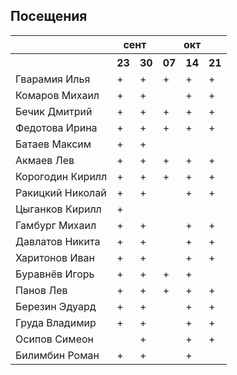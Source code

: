 ## Посещения

<table><tr><th></th><th colspan="2">сент</th><th colspan="3">окт</th></tr><tr><th></th><th>23</th><th>30</th><th>07</th><th>14</th><th>21</th></tr><tr><td>Гварамия Илья</td><td>+</td><td>+</td><td>+</td><td>+</td><td>+</td></tr><tr><td>Комаров Михаил</td><td>+</td><td>+</td><td></td><td>+</td><td>+</td></tr><tr><td>Бечик Дмитрий</td><td>+</td><td>+</td><td>+</td><td>+</td><td>+</td></tr><tr><td>Федотова Ирина</td><td>+</td><td>+</td><td>+</td><td>+</td><td>+</td></tr><tr><td>Батаев Максим</td><td>+</td><td>+</td><td></td><td></td><td></td></tr><tr><td>Акмаев Лев</td><td>+</td><td>+</td><td>+</td><td>+</td><td>+</td></tr><tr><td>Корогодин Кирилл</td><td>+</td><td>+</td><td>+</td><td>+</td><td>+</td></tr><tr><td>Ракицкий Николай</td><td>+</td><td>+</td><td></td><td>+</td><td>+</td></tr><tr><td>Цыганков Кирилл</td><td>+</td><td></td><td></td><td></td><td></td></tr><tr><td>Гамбург Михаил</td><td>+</td><td>+</td><td></td><td>+</td><td>+</td></tr><tr><td>Давлатов Никита</td><td>+</td><td>+</td><td></td><td>+</td><td>+</td></tr><tr><td>Харитонов Иван</td><td>+</td><td>+</td><td></td><td>+</td><td>+</td></tr><tr><td>Буравнëв Игорь</td><td>+</td><td>+</td><td>+</td><td>+</td><td></td></tr><tr><td>Панов Лев</td><td>+</td><td>+</td><td>+</td><td>+</td><td>+</td></tr><tr><td>Березин Эдуард</td><td>+</td><td>+</td><td></td><td>+</td><td>+</td></tr><tr><td>Груда Владимир</td><td>+</td><td>+</td><td></td><td>+</td><td>+</td></tr><tr><td>Осипов Симеон</td><td></td><td>+</td><td></td><td>+</td><td>+</td></tr><tr><td>Билимбин Роман</td><td>+</td><td>+</td><td></td><td>+</td><td></td></tr></table>